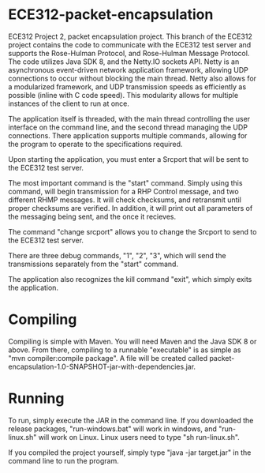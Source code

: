 # ECE312-packet-encapsulation

ECE312 Project 2, packet encapsulation project. This branch of the ECE312 project contains the code to communicate with the ECE312 test server and supports the Rose-Hulman Protocol, and Rose-Hulman Message Protocol. The code utilizes Java SDK 8, and the Netty.IO sockets API. Netty is an asynchronous event-driven network application framework, allowing UDP connections to occur without blocking the main thread. Netty also allows for a modularized framework, and UDP transmission speeds as efficiently as possible (inline with C code speed). This modularity allows for multiple instances of the client to run at once.

The application itself is threaded, with the main thread controlling the user interface on the command line, and the second thread managing the UDP connections. There application supports multiple commands, allowing for the program to operate to the specifications required.

Upon starting the application, you must enter a Srcport that will be sent to the ECE312 test server.

The most important command is the "start" command. Simply using this command, will begin transmission for a RHP Control message, and two different RHMP messages. It will check checksums, and retransmit until proper checksums are verified. In addition, it will print out all parameters of the messaging being sent, and the once it recieves.

The command "change srcport" allows you to change the Srcport to send to the ECE312 test server.

There are three debug commands, "1", "2", "3", which will send the transmissions separately from the "start" command.

The application also recognizes the kill command "exit", which simply exits the application.

# Compiling

Compiling is simple with Maven.  You will need Maven and the Java SDK 8 or above. From there, compiling to a runnable "executable" is as simple as "mvn compiler:compile package".  A file will be created called packet-encapsulation-1.0-SNAPSHOT-jar-with-dependencies.jar.

# Running
To run, simply execute the JAR in the command line.  If you downloaded the release packages, "run-windows.bat" will work in windows, and "run-linux.sh" will work on Linux.  Linux users need to type "sh run-linux.sh".

If you compiled the project yourself, simply type "java -jar target.jar" in the command line to run the program.
